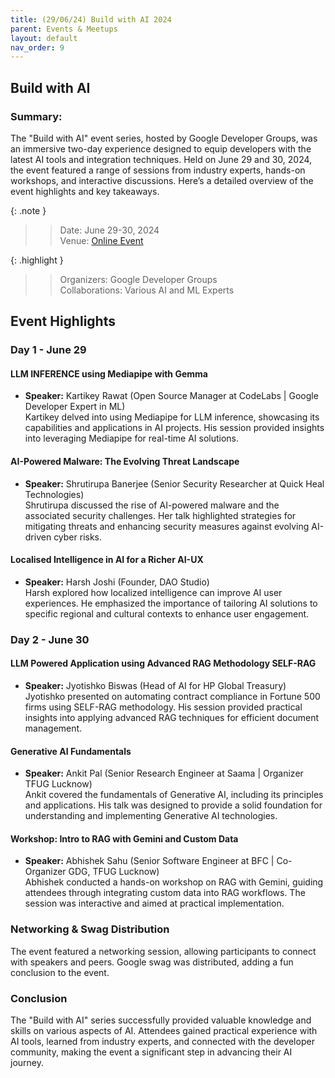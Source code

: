 ```yaml
---
title: (29/06/24) Build with AI 2024
parent: Events & Meetups
layout: default
nav_order: 9
---
```


## Build with AI

### Summary:

The "Build with AI" event series, hosted by Google Developer Groups, was an immersive two-day experience designed to equip developers with the latest AI tools and integration techniques. Held on June 29 and 30, 2024, the event featured a range of sessions from industry experts, hands-on workshops, and interactive discussions. Here’s a detailed overview of the event highlights and key takeaways.

{: .note }
> > Date: June 29-30, 2024  
> > Venue: [Online Event](https://www.commudle.com/communities/gdg-lucknow/events/build-with-ai-a95fe069-b028-4650-b1ac-9f8a6767b3d2)  

{: .highlight }
> > Organizers: Google Developer Groups  
> > Collaborations: Various AI and ML Experts  

## Event Highlights

### Day 1 - June 29

#### **LLM INFERENCE using Mediapipe with Gemma**  
- **Speaker:** Kartikey Rawat (Open Source Manager at CodeLabs | Google Developer Expert in ML)  
Kartikey delved into using Mediapipe for LLM inference, showcasing its capabilities and applications in AI projects. His session provided insights into leveraging Mediapipe for real-time AI solutions.

#### **AI-Powered Malware: The Evolving Threat Landscape**  
- **Speaker:** Shrutirupa Banerjee (Senior Security Researcher at Quick Heal Technologies)  
Shrutirupa discussed the rise of AI-powered malware and the associated security challenges. Her talk highlighted strategies for mitigating threats and enhancing security measures against evolving AI-driven cyber risks.

#### **Localised Intelligence in AI for a Richer AI-UX**  
- **Speaker:** Harsh Joshi (Founder, DAO Studio)  
Harsh explored how localized intelligence can improve AI user experiences. He emphasized the importance of tailoring AI solutions to specific regional and cultural contexts to enhance user engagement.

### Day 2 - June 30

#### **LLM Powered Application using Advanced RAG Methodology SELF-RAG**  
- **Speaker:** Jyotishko Biswas (Head of AI for HP Global Treasury)  
Jyotishko presented on automating contract compliance in Fortune 500 firms using SELF-RAG methodology. His session provided practical insights into applying advanced RAG techniques for efficient document management.

#### **Generative AI Fundamentals**  
- **Speaker:** Ankit Pal (Senior Research Engineer at Saama | Organizer TFUG Lucknow)  
Ankit covered the fundamentals of Generative AI, including its principles and applications. His talk was designed to provide a solid foundation for understanding and implementing Generative AI technologies.

#### **Workshop: Intro to RAG with Gemini and Custom Data**  
- **Speaker:** Abhishek Sahu (Senior Software Engineer at BFC | Co-Organizer GDG, TFUG Lucknow)  
Abhishek conducted a hands-on workshop on RAG with Gemini, guiding attendees through integrating custom data into RAG workflows. The session was interactive and aimed at practical implementation.

### Networking & Swag Distribution

The event featured a networking session, allowing participants to connect with speakers and peers. Google swag was distributed, adding a fun conclusion to the event.

### Conclusion

The "Build with AI" series successfully provided valuable knowledge and skills on various aspects of AI. Attendees gained practical experience with AI tools, learned from industry experts, and connected with the developer community, making the event a significant step in advancing their AI journey.